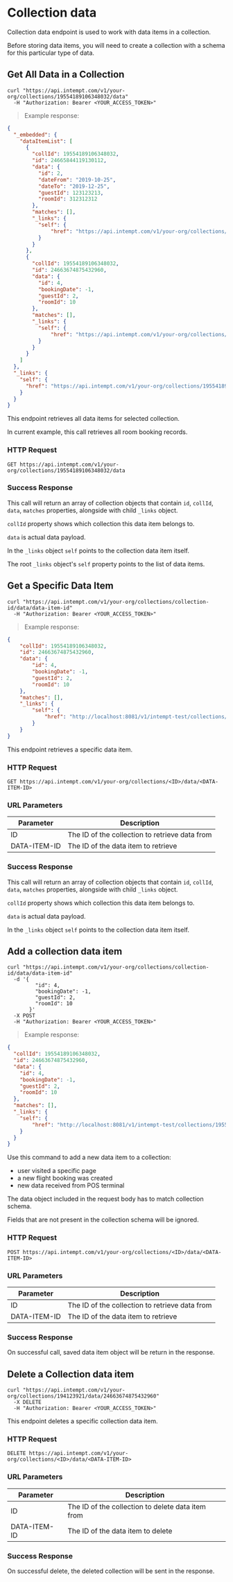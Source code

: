 # Collection data

Collection data endpoint is used to work with data items in a collection.

Before storing data items, you will need to create a collection with a schema for this particular type of data.

## Get All Data in a Collection

```shell
curl "https://api.intempt.com/v1/your-org/collections/19554189106348032/data"
  -H "Authorization: Bearer <YOUR_ACCESS_TOKEN>"
```

> Example response:

```json
{
  "_embedded": {
    "dataItemList": [
      {
        "collId": 19554189106348032,
        "id": 24665844119130112,
        "data": {
          "id": 2,
          "dateFrom": "2019-10-25",
          "dateTo": "2019-12-25",
          "guestId": 123123213,
          "roomId": 312312312
        },
        "matches": [],
        "_links": {
          "self": {
              "href": "https://api.intempt.com/v1/your-org/collections/19554189106348032/data/24665844119130112"
          }
        }
      },
      {
        "collId": 19554189106348032,
        "id": 24663674875432960,
        "data": {
          "id": 4,
          "bookingDate": -1,
          "guestId": 2,
          "roomId": 10
        },
        "matches": [],
        "_links": {
          "self": {
              "href": "https://api.intempt.com/v1/your-org/collections/19554189106348032/data/24663674875432960"
          }
        }
      }
    ]
  },
  "_links": {
    "self": {
      "href": "https://api.intempt.com/v1/your-org/collections/19554189106348032/data"
    }
  }
}
```

This endpoint retrieves all data items for selected collection.

In current example, this call retrieves all room booking records.

### HTTP Request

`GET https://api.intempt.com/v1/your-org/collections/19554189106348032/data`

### Success Response

This call will return an array of collection objects that contain `id`, `collId`, `data`, `matches` properties, alongside with child `_links` object.

`collId` property shows which collection this data item belongs to.

`data` is actual data payload.

In the `_links` object `self` points to the collection data item itself.

The root `_links` object's `self` property points to the list of data items.

## Get a Specific Data Item

```shell
curl "https://api.intempt.com/v1/your-org/collections/collection-id/data/data-item-id"
  -H "Authorization: Bearer <YOUR_ACCESS_TOKEN>"
```

> Example response:

```json
{
    "collId": 19554189106348032,
    "id": 24663674875432960,
    "data": {
        "id": 4,
        "bookingDate": -1,
        "guestId": 2,
        "roomId": 10
    },
    "matches": [],
    "_links": {
        "self": {
            "href": "http://localhost:8081/v1/intempt-test/collections/19554189106348032/data/24663674875432960"
        }
    }
}
```

This endpoint retrieves a specific data item.

### HTTP Request

`GET https://api.intempt.com/v1/your-org/collections/<ID>/data/<DATA-ITEM-ID>`

### URL Parameters

Parameter | Description
--------- | -----------
ID | The ID of the collection to retrieve data from
DATA-ITEM-ID | The ID of the data item to retrieve

### Success Response

This call will return an array of collection objects that contain `id`, `collId`, `data`, `matches` properties, alongside with child `_links` object.

`collId` property shows which collection this data item belongs to.

`data` is actual data payload.

In the `_links` object `self` points to the collection data item itself.

## Add a collection data item

```shell
curl "https://api.intempt.com/v1/your-org/collections/collection-id/data/data-item-id"
  -d '{
         "id": 4,
         "bookingDate": -1,
         "guestId": 2,
         "roomId": 10
       }'
  -X POST
  -H "Authorization: Bearer <YOUR_ACCESS_TOKEN>"
```

> Example response:

```json
{
  "collId": 19554189106348032,
  "id": 24663674875432960,
  "data": {
    "id": 4,
    "bookingDate": -1,
    "guestId": 2,
    "roomId": 10
  },
  "matches": [],
  "_links": {
    "self": {
        "href": "http://localhost:8081/v1/intempt-test/collections/19554189106348032/data/24663674875432960"
    }
  }
}
```

Use this command to add a new data item to a collection: 

- user visited a specific page
- a new flight booking was created
- new data received from POS terminal

The data object included in the request body has to match collection schema.

Fields that are not present in the collection schema will be ignored.

### HTTP Request

`POST https://api.intempt.com/v1/your-org/collections/<ID>/data/<DATA-ITEM-ID>`

### URL Parameters

Parameter | Description
--------- | -----------
ID | The ID of the collection to retrieve data from
DATA-ITEM-ID | The ID of the data item to retrieve

### Success Response

On successful call, saved data item object will be return in the response.


## Delete a Collection data item

```shell
curl "https://api.intempt.com/v1/your-org/collections/194123921/data/24663674875432960"
  -X DELETE
  -H "Authorization: Bearer <YOUR_ACCESS_TOKEN>"
```

This endpoint deletes a specific collection data item.

### HTTP Request

`DELETE https://api.intempt.com/v1/your-org/collections/<ID>/data/<DATA-ITEM-ID>`

### URL Parameters

Parameter | Description
--------- | -----------
ID | The ID of the collection to delete data item from
DATA-ITEM-ID | The ID of the data item to delete

### Success Response

On successful delete, the deleted collection will be sent in the response.
